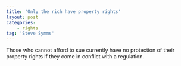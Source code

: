 ```yaml
---
title: 'Only the rich have property rights'
layout: post
categories:
    - rights
tag: 'Steve Symms'
---
```


Those who cannot afford to sue currently have no protection of their property rights if they come in conflict with a regulation.